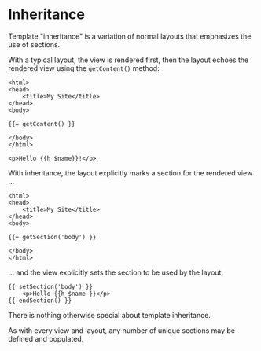 # Inheritance

Template "inheritance" is a variation of normal layouts that emphasizes the use of sections.

With a typical layout, the view is rendered first, then the layout echoes the rendered view using the `getContent()` method:

```html+php
<html>
<head>
    <title>My Site</title>
</head>
<body>

{{= getContent() }}

</body>
</html>
```

```html+php
<p>Hello {{h $name}}!</p>
```

With inheritance, the layout explicitly marks a section for the rendered view ...

```html+php
<html>
<head>
    <title>My Site</title>
</head>
<body>

{{= getSection('body') }}

</body>
</html>
```

... and the view explicitly sets the section to be used by the layout:

```html+php
{{ setSection('body') }}
    <p>Hello {{h $name }}</p>
{{ endSection() }}
```

There is nothing otherwise special about template inheritance.

As with every view and layout, any number of unique sections may be defined and populated.
